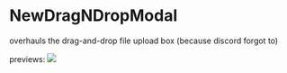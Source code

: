 # NewDragNDropModal

overhauls the drag-and-drop file upload box (because discord forgot to)

previews:
![](https://cdn.discordapp.com/attachments/733624227378495488/1144915811782381661/image.png)